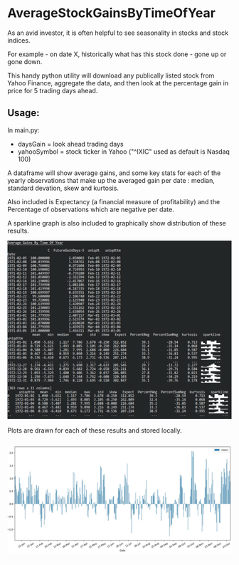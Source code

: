 # AverageStockGainsByTimeOfYear

As an avid investor, it is often helpful to see seasonality in stocks and stock indices.

For example - on date X, historically what has this stock done - gone up or gone down.

This handy python utility will download any publically listed stock from Yahoo Finance, aggregate the data, and then look at the percentage gain in price for 5 trading days ahead.

## Usage:

In main.py:

- daysGain = look ahead trading days
- yahooSymbol = stock ticker in Yahoo ("^IXIC" used as default is Nasdaq 100)

A dataframe will show average gains, and some key stats for each of the yearly observations that make up the averaged gain per date : median, standard devation, skew and kurtosis. 

Also included is Expectancy (a financial measure of profitability) and the Percentage of observations which are negative per date.

A sparkline graph is also included to graphically show distribution of these results.

![1](1.png "")

Plots are drawn for each of these results and stored locally.

![2](2.png "")
